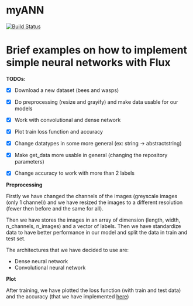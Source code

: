 # myANN

[![Build Status](https://github.com/paola-serra-sdg/myANN.jl/actions/workflows/CI.yml/badge.svg?branch=master)](https://github.com/paola-serra-sdg/myANN.jl/actions/workflows/CI.yml?query=branch%3Amaster)

# Brief examples on how to implement simple neural networks with Flux


**TODOs:**

- [x] Download a new dataset (bees and wasps)
- [x] Do preprocessing (resize and grayify) and make data usable for our models
- [x] Work with convolutional and dense network
- [x] Plot train loss function and accuracy
- [x] Change datatypes in some more general (ex: string -> abstractstring)
- [x] Make get_data more usable in general (changing the repository parameters)
- [x] Change accuracy to work with more than 2 labels



**Preprocessing**

Firstly we have changed the channels of the images (greyscale images (only 1 channel)) and we have resized the images to a different resolution (fewer then before and the same for all).

Then we have stores the images in an array of dimension (length, width, n_channels, n_images) and a vector of labels. Then we have standardize data to have better performance in our model and split the data in train and test set.

The architectures that we have decided to use are:
- Dense neural network
- Convolutional neural network

**Plot**

After training, we have plotted the loss function (with train and test data) and the accuracy (that we have implemented [here](./src/metrics.jl))



